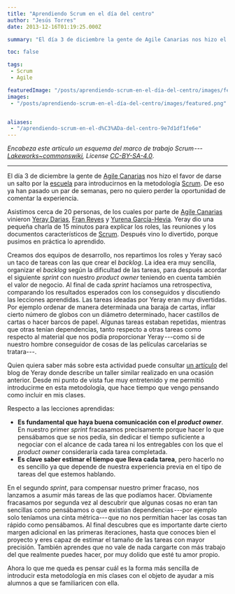 ```yaml
---
title: "Aprendiendo Scrum en el día del centro"
author: "Jesús Torres"
date: 2013-12-16T01:19:25.000Z

summary: "El día 3 de diciembre la gente de Agile Canarias nos hizo el favor de darse un salto por la escuela1 para introducirnos en la metodología Scrum. De eso ya han pasado un par de semanas, pero no quiero perder la oportunidad de comentar la experiencia."

toc: false

tags:
 - Scrum
 - Agile

featuredImage: "/posts/aprendiendo-scrum-en-el-día-del-centro/images/featured.png" 
images:
 - "/posts/aprendiendo-scrum-en-el-día-del-centro/images/featured.png" 


aliases:
 - "/aprendiendo-scrum-en-el-d%C3%ADa-del-centro-9e7d1df1fe6e"
---
```

_Encabeza este artículo un esquema del marco de trabajo Scrum --- [Lakeworks~commonswiki](https://commons.wikimedia.org/w/index.php?title=User:Lakeworks~commonswiki&action=edit&redlink=1), License [CC-BY-SA-4.0](https://creativecommons.org/licenses/by-sa/4.0/)_.

____

El día 3 de diciembre la gente de [Agile Canarias](http://agile-canarias.blogspot.com.es/) nos hizo el favor de darse un salto por la [escuela](http://www.etsii.ull.es/) para introducirnos en la metodología [Scrum](http://es.wikipedia.org/wiki/Scrum).
De eso ya han pasado un par de semanas, pero no quiero perder la oportunidad de comentar la experiencia.

Asistimos cerca de 20 personas, de los cuales por parte de [Agile Canarias](http://agile-canarias.blogspot.com.es/) vinieron [Yeray Darias](http://about.me/yeray_darias), [Fran Reyes](http://www.linkedin.com/in/franreyesperdomo) y [Yurena García-Hevia](http://twitter.com/yurenaghm).
Yeray dio una pequeña charla de 15 minutos para explicar los roles, las reuniones y los documentos característicos de [Scrum](http://es.wikipedia.org/wiki/Scrum).
Después vino lo divertido, porque pusimos en práctica lo aprendido.

Creamos dos equipos de desarrollo, nos repartimos los roles y Yeray sacó un taco de tareas con las que crear el _backlog_.
La idea era muy sencilla, organizar el _backlog_ según la dificultad de las tareas, para después acordar el siguiente _sprint_ con nuestro _product owner_ teniendo en cuenta también el valor de negocio.
Al final de cada _sprint_ hacíamos una retrospectiva, comparando los resultados esperados con los conseguidos y discutiendo las lecciones aprendidas.
Las tareas ideadas por Yeray eran muy divertidas.
Por ejemplo ordenar de manera determinada una baraja de cartas, inflar cierto número de globos con un diámetro determinado, hacer castillos de cartas o hacer barcos de papel.
Algunas tareas estaban repetidas, mientras que otras tenían dependencias, tanto respecto a otras tareas como respecto al material que nos podía proporcionar Yeray ---como si de nuestro hombre conseguidor de cosas de las películas carcelarias se tratara---.

Quien quiera saber más sobre esta actividad puede consultar [un artículo](http://developerscookbook.blogspot.com.es/2012/05/ensenando-scrum-de-una-forma-divertida.html) del blog de Yeray donde describe un taller similar realizado en una ocasión anterior.
Desde mi punto de vista fue muy entretenido y me permitió introducirme en esta metodología, que hace tiempo que vengo pensando como incluir en mis clases.

Respecto a las lecciones aprendidas:

* **Es fundamental que haya buena comunicación con el _product owner_**.
En nuestro primer _sprint_ fracasamos precisamente porque hacer lo que pensábamos que se nos pedía, sin dedicar el tiempo suficiente a negociar con el alcance de cada tarea ni los entregables con los que el _product owner_ consideraría cada tarea completada.
* **Es clave saber estimar el tiempo que lleva cada tarea**, pero hacerlo no es sencillo ya que depende de nuestra experiencia previa en el tipo de tareas del que estemos hablando.

En el segundo _sprint_, para compensar nuestro primer fracaso, nos lanzamos a asumir más tareas de las que podíamos hacer.
Obviamente fracasamos por segunda vez al descubrir que algunas cosas no eran tan sencillas como pensábamos o que existían dependencias ---por ejemplo solo teníamos una cinta métrica--- que no nos permitían hacer las cosas tan rápido como pensábamos.
Al final descubres que es importante darte cierto margen adicional en las primeras iteraciones, hasta que conoces bien el proyecto y eres capaz de estimar el tamaño de las tareas con mayor precisión.
También aprendes que no vale de nada cargarte con más trabajo del que realmente puedes hacer, por muy dolido que esté tu amor propio.

Ahora lo que me queda es pensar cuál es la forma más sencilla de introducir esta metodología en mis clases con el objeto de ayudar a mis alumnos a que se familiaricen con ella.
